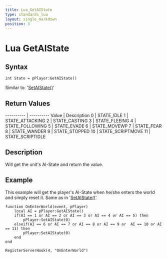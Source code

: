 ```yaml
---
title: Lua_GetAIState
type: standards_lua
layout: single_markdown
position: 3
---
```


# Lua GetAIState

## Syntax

```
int State = pPlayer:GetAIState()
```

Similar to: '[SetAIState()](/Wiki/docs/standards_sctipts/methods_lua/Unit_Methods/Lua_SetAIState)'


## Return Values

---------- | ---------- 
Value      | Description
0          | STATE_IDLE
1          | STATE_ATTACKING
2          | STATE_CASTING
3          | STATE_FLEEING
4          | STATE_FOLLOWING
5          | STATE_EVADE
6          | STATE_MOVEWP
7          | STATE_FEAR
8          | STATE_WANDER
9          | STATE_STOPPED
10         | STATE_SCRIPTMOVE
11         | STATE_SCRIPTIDLE

## Description

Will get the unit's AI-State and return the value.

## Example

This example will get the player's AI-State when he/she enters the world and simply reset it. 
Same as in '[SetAIState()](/Wiki/docs/standards_sctipts/methods_lua/Unit_Methods/Lua_SetAIState)'.

```
function OnEnterWorld(event, pPlayer)
	local AI = pPlayer:GetAIState()
	if(AI == 1 or AI == 2 or AI == 3 or AI == 4 or AI == 5) then
		pPlayer:SetAIState(0)
	elseif(AI == 6 or AI == 7 or AI == 8 or AI == 9 or  AI == 10 or AI == 11) then
		pPlayer:SetAIState(0)
	end
end
 
RegisterServerHook(4, "OnEnterWorld")
```